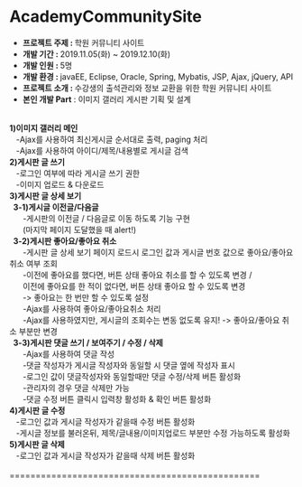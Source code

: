 <h1>AcademyCommunitySite</h1>
<ul>
  <li><b>프로젝트 주제 : </b>학원 커뮤니티 사이트</li>
  <li><b>개발 기간 : </b>2019.11.05(화) ~ 2019.12.10(화)</li>
  <li><b>개발 인원 : </b>5명</li>
  <li><b>개발 환경 : </b>javaEE, Eclipse, Oracle, Spring, Mybatis, JSP, Ajax, jQuery, API </li>
  <li><b>프로젝트 소개 : </b>수강생의 출석관리와 정보 교환을 위한 학원 커뮤니티 사이트</li>
  <li><b>본인 개발 Part</b>
  : 이미지 갤러리 게시판 기획 및 설계</li></ul><br>
    <b>1)이미지 갤러리 메인</b><br>
    &nbsp;&nbsp;&nbsp;-Ajax를 사용하여 최신게시글 순서대로 출력, paging 처리<br>
    &nbsp;&nbsp;&nbsp;-Ajax를 사용하여 아이디/제목/내용별로 게시글 검색<br> 
    <b>2)게시판 글 쓰기</b><br>
    &nbsp;&nbsp;&nbsp;-로그인 여부에 따라 게시글 쓰기 권한<br>
    &nbsp;&nbsp;&nbsp;-이미지 업로드 & 다운로드<br>    
    <b>3)게시판 글 상세 보기</b><br>
    <b>&nbsp;&nbsp;3-1)게시글 이전글/다음글</b><br>
    &nbsp;&nbsp;&nbsp;&nbsp;&nbsp;&nbsp;-게시판의 이전글 / 다음글로 이동 하도록 기능 구현<br>
    &nbsp;&nbsp;&nbsp;&nbsp;&nbsp;&nbsp;(마지막 페이지 도달했을 때 alert!)<br>
    <b>&nbsp;&nbsp;3-2)게시판 좋아요/좋아요 취소</b><br>
    &nbsp;&nbsp;&nbsp;&nbsp;&nbsp;&nbsp;-게시판 글 상세 보기 페이지 로드시 로그인 값과 게시글 번호 값으로 좋아요/좋아요 취소 여부 조회<br>
    &nbsp;&nbsp;&nbsp;&nbsp;&nbsp;&nbsp;-이전에 좋아요를 했다면, 버튼 상태 좋아요 취소를 할 수 있도록 변경 / <br>
    &nbsp;&nbsp;&nbsp;&nbsp;&nbsp;&nbsp;이전에 좋아요를 한 적이 없다면, 버튼 상태 좋아요 할 수 있도록 변경<br>
    &nbsp;&nbsp;&nbsp;&nbsp;&nbsp;&nbsp;-> 좋아요는 한 번만 할 수 있도록 설정<br>
    &nbsp;&nbsp;&nbsp;&nbsp;&nbsp;&nbsp;-Ajax를 사용하여 좋아요/좋아요취소 처리<br>
    &nbsp;&nbsp;&nbsp;&nbsp;&nbsp;&nbsp;-Ajax를 사용하였지만, 게시글의 조회수는 변동 없도록 유지! -> 좋아요/좋아요 취소 부분만 변경<br>
    <b>&nbsp;&nbsp;3-3)게시판 댓글 쓰기 / 보여주기 / 수정 / 삭제</b><br>
    &nbsp;&nbsp;&nbsp;&nbsp;&nbsp;&nbsp;-Ajax를 사용하여 댓글 작성<br>
    &nbsp;&nbsp;&nbsp;&nbsp;&nbsp;&nbsp;-댓글 작성자가 게시글 작성자와 동일할 시 댓글 옆에 작성자 표시<br>
    &nbsp;&nbsp;&nbsp;&nbsp;&nbsp;&nbsp;-로그인 값이 댓글작성자와 동일할때만 댓글 수정/삭제 버튼 활성화<br>
    &nbsp;&nbsp;&nbsp;&nbsp;&nbsp;&nbsp;-관리자의 경우 댓글 삭제만 가능<br>
    &nbsp;&nbsp;&nbsp;&nbsp;&nbsp;&nbsp;-댓글 수정 버튼 클릭시 입력창 활성화 & 확인 버튼 활성화<br>
    <b>4)게시판 글 수정</b><br>
    &nbsp;&nbsp;&nbsp;-로그인 값과 게시글 작성자가 같을때 수정 버튼 활성화<br>
    &nbsp;&nbsp;&nbsp;-게시글 정보를 불러온뒤, 제목/글내용/이미지업로드 부분만 수정 가능하도록 활성화<br>    
    <b>5)게시판 글 삭제</b><br>
    &nbsp;&nbsp;&nbsp;-로그인 값과 게시글 작성자가 같을때 삭제 버튼 활성화<br> 
  <br>
 ================================================
<br>
<table>
<tr><img src = "">
</tr>
</table>

